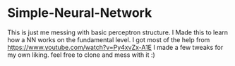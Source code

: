 # Simple-Neural-Network

This is just me messing with basic perceptron structure.
I Made this to learn how a NN works on the fundamental level.
I got most of the help from https://www.youtube.com/watch?v=Py4xvZx-A1E
I made a few tweaks for my own liking.
feel free to clone and mess with it :)
